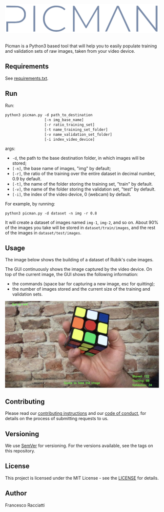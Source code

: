 ![picman_image](logo/logo.png)

\
Picman is a Python3 based tool that will help you to easily populate training and validation sets of raw images, 
taken from your video device.   
 
## Requirements
See [requirements.txt](requirements.txt). 

## Run
Run:
```shell script
python3 picman.py -d path_to_destination 
                  [-n img_base_name] 
                  [-r ratio_training_set]
                  [-t name_training_set_folder]
                  [-v name_validation_set_folder]
                  [-i index_video_device]
```

args:
 * `-d`, the path to the base destination folder, in which images will be stored;
 * `[-n]`, the base name of images, "img" by default;
 * `[-r]`, the ratio of the training over the entire dataset in decimal number, 0.9 by default.
 * `[-t]`, the name of the folder storing the training set, "train" by default.
 * `[-v]`, the name of the folder storing the validation set, "test" by default.
 * `[-i]`, the index of the video device, 0 (webcam) by default.    

For example, by running:
```shell script
python3 picman.py -d dataset -n img -r 0.8
```
It will create a dataset of images named `img-1`, `img-2`, and so on.
About 90% of the images you take will be stored in `dataset/train/images`, 
and the rest of the images in `dataset/test/images`.

## Usage
The image below shows the building of a dataset of Rubik's cube images. 

The GUI continuously shows the image captured by the video device.
On top of the current image, the GUI shows the following information:
 - the commands (space bar for capturing a new image, esc for quitting);
 - the number of images stored and the current size of the training and validation sets.

![picman_sample](img/sample.png)

## Contributing
Please read our [contributing instructions](CONTRIBUTING.md) and our [code of conduct](CODE_OF_CONDUCT.md),
for details on the process of submitting requests to us.

## Versioning
We use [SemVer](https://semver.org/) for versioning. For the versions available, see the tags on this repository.

## License
This project is licensed under the MIT License - see the [LICENSE](LICENSE) for details.

## Author
Francesco Racciatti
